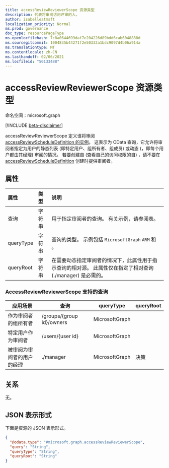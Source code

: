 ```yaml
---
title: accessReviewReviewerScope 资源类型
description: 代表将审阅访问评审的人。
author: isabelleatmsft
localization_priority: Normal
ms.prod: governance
doc_type: resourcePageType
ms.openlocfilehash: 7c8a0644699daf7e204226d89bdd6cab6048888d
ms.sourcegitcommit: 1004835b44271f2e50332a1bdc9097d4b06a914a
ms.translationtype: MT
ms.contentlocale: zh-CN
ms.lasthandoff: 02/06/2021
ms.locfileid: "50133488"
---
```

# <a name="accessreviewreviewerscope-resource-type"></a>accessReviewReviewerScope 资源类型

命名空间：microsoft.graph

[!INCLUDE [beta-disclaimer](../../includes/beta-disclaimer.md)]

accessReviewReviewerScope 定义谁将审阅 [accessReviewScheduleDefinition 的实例](accessreviewscheduledefinition.md)。 这表示为 OData 查询，它允许将审阅者指定为用户的静态列表 (即特定用户、组所有者、组成员) 或动态 (，即每个用户都由其经理) 审阅的情况。 若要创建自 (查看自己的访问权限的自) ，请不要在 [accessReviewScheduleDefinition](accessreviewscheduledefinition.md) 创建时提供审阅者。


## <a name="properties"></a>属性
| 属性 | 类型 | 说明 |
| :-------------------------| :---------- | :---------- |
| 查询 | 字符串 | 用于指定审阅者的查询。 有关示例，请参阅表。 |
| queryType | 字符串 | 查询的类型。 示例包括 `MicrosoftGraph` `ARM` 和 。 |
| queryRoot | 字符串 | 在需要动态指定审阅者的情况下，此属性用于指示查询的相对源。 此属性仅在指定了相对查询 (./manager) 是必需的。 |

### <a name="supported-queries-for-accessreviewreviewerscope"></a>AccessReviewReviewerScope 支持的查询

|应用场景| 查询 | queryType | queryRoot |
|--|--|--|--|
| 作为审阅者的组所有者 | /groups/{group id}/owners |MicrosoftGraph||
| 特定用户作为审阅者 | /users/{user id} |MicrosoftGraph||
| 被审阅为审阅者的用户的经理 | ./manager | MicrosoftGraph |决策|

## <a name="relationships"></a>关系
无。

## <a name="json-representation"></a>JSON 表示形式
下面是资源的 JSON 表示形式。
<!-- {
  "blockType": "resource",
  "@odata.type": "microsoft.graph.accessReviewReviewerScope"
}
-->
``` json
{
  "@odata.type": "#microsoft.graph.accessReviewReviewerScope",
  "query": "String",
  "queryType": "String",
  "queryRoot": "String"
}
```

<!--
{
  "type": "#page.annotation",
  "description": "accessReviewReviewerScope resource",
  "keywords": "",
  "section": "documentation",
  "tocPath": "",
  "suppressions": []
}
-->

